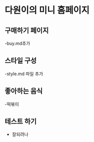 # 다원이의 미니 홈페이지

## 구매하기 페이지

-buy.md추가

## 스타일 구성

-style.md 파일 추가

## 좋아하는 음식

-떡볶이

## 테스트 하기

- 잘되려나
